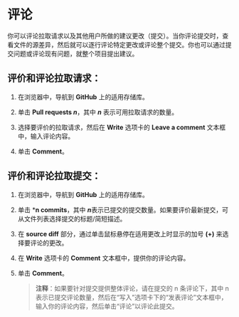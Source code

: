 ﻿# 评论

你可以评论拉取请求以及其他用户所做的建议更改（提交）。当你评论提交时，查看文件的源差异，然后就可以逐行评论特定更改或评论整个提交。你也可以通过提交问题或评论现有问题，就整个项目提出建议。

## 评价和评论拉取请求：

1.	在浏览器中，导航到 **GitHub** 上的适用存储库。

1.	单击 **Pull requests *n***，其中 ***n*** 表示可用拉取请求的数量。

2.	选择要评价的拉取请求，然后在 **Write** 选项卡的 **Leave a comment** 文本框中，输入评论内容。

3.	单击 **Comment**。

## 评价和评论拉取提交：

1.	在浏览器中，导航到 **GitHub** 上的适用存储库。

2.	单击 ***n commits**，其中 ***n***表示已提交的提交数量。如果要评价最新提交，可从文件列表选择提交的标题/简短描述。

3.	在 **source diff** 部分，通过单击鼠标悬停在适用更改上时显示的加号 **(+)** 来选择要评论的更改。

4.	在 **Write** 选项卡的 **Comment** 文本框中，提供你的评论内容。

5.	单击 **Comment**。

    > **注释**：如果要针对提交提供整体评论，请在提交的 n 条评论下，其中 n 表示已提交评论数量，然后在“写入”选项卡下的“发表评论”文本框中，输入你的评论内容，然后单击“评论”以评论此提交。
